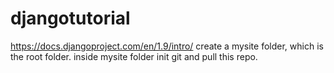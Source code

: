 # djangotutorial
https://docs.djangoproject.com/en/1.9/intro/
create a mysite folder, which is the root folder. inside mysite folder init git and pull this repo.
